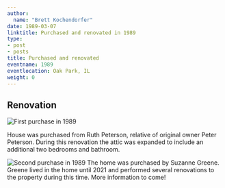 ```yaml
---
author:
  name: "Brett Kochendorfer"
date: 1989-03-07
linktitle: Purchased and renovated in 1989
type:
- post
- posts
title: Purchased and renovated
eventname: 1989
eventlocation: Oak Park, IL
weight: 0
---
```


## Renovation

![First purchase in 1989](/images/purchase-1-1989.jpg)

House was purchased from Ruth Peterson, relative of original owner Peter Peterson. During this renovation the attic was expanded to include an additional two bedrooms and bathroom.


![Second purchase in 1989](/images/purchase-2-1989.jpg)
The home was purchased by Suzanne Greene. Greene lived in the home until 2021 and performed several renovations to the property during this time. More information to come!
